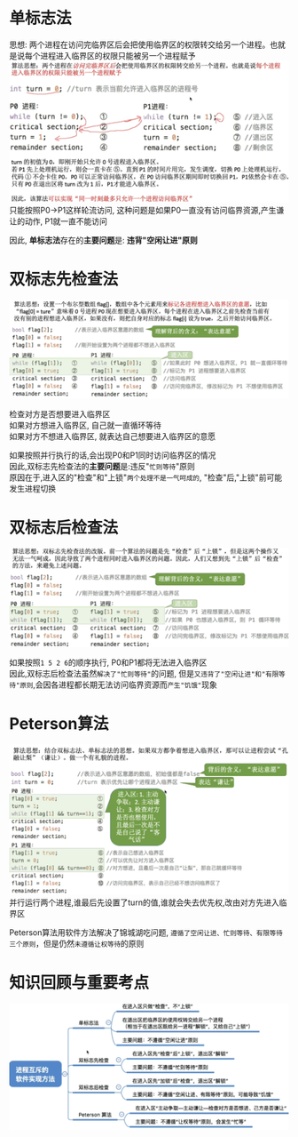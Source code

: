 # 单标志法
思想: 两个进程在访问完临界区后会把使用临界区的权限转交给另一个进程。也就是说每个进程进入临界区的权限只能被另一个进程赋予
<img src="img/../../img/单标志法.png">
只能按照P0->P1这样轮流访问, 这种问题是如果P0一直没有访问临界资源,产生谦让的动作, P1就一直不能访问

因此, **单标志法**存在的**主要问题**是: **违背"空闲让进"原则**
# 双标志先检查法
<img src="img/../../img/双标志先检查法代码.png">

检查对方是否想要进入临界区\
如果对方想进入临界区, 自己就一直循环等待\
如果对方不想进入临界区, 就表达自己想要进入临界区的意愿

如果按照并行执行的话,会出现P0和P1同时访问临界区的情况\
因此,双标志先检查法的**主要问题**是:违反"`忙则等待`"原则\
原因在于,进入区的"检查"和"上锁"`两个处理不是一气呵成的`, "检查"后,"上锁"前可能发生进程切换

# 双标志后检查法
<img src="img/../../img/双标志后检查法算法思想.png">

如果按照`1 5 2 6`的顺序执行, P0和P1都将无法进入临界区\
因此,双标志后检查法虽然`解决了"忙则等待"`的问题, 但是`又违背了"空闲让进"和"有限等待"原则`,会因各进程都长期无法访问临界资源而`产生"饥饿"`现象

# Peterson算法
<img src="img/../../img/Peterson算法思想.png">
并行运行两个进程,谁最后先设置了turn的值,谁就会失去优先权,改由对方先进入临界区

Peterson算法用软件方法解决了锦城湖吃问题, `遵循了空闲让进、忙则等待、有限等待三个原则`，但是仍然`未遵循让权等待`的原则

# 知识回顾与重要考点
<img src="img/../../img/进程互斥的软件实现方法.png">